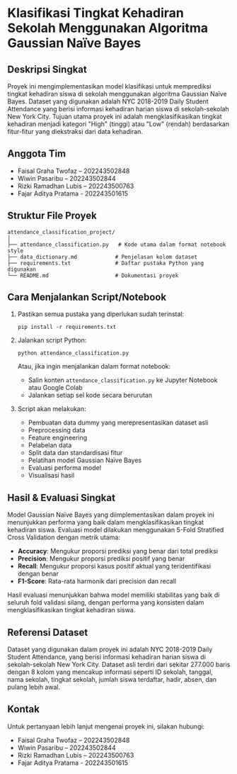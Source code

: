 # Klasifikasi Tingkat Kehadiran Sekolah Menggunakan Algoritma Gaussian Naïve Bayes

## Deskripsi Singkat

Proyek ini mengimplementasikan model klasifikasi untuk memprediksi tingkat kehadiran siswa di sekolah menggunakan algoritma Gaussian Naïve Bayes. Dataset yang digunakan adalah NYC 2018-2019 Daily Student Attendance yang berisi informasi kehadiran harian siswa di sekolah-sekolah New York City. Tujuan utama proyek ini adalah mengklasifikasikan tingkat kehadiran menjadi kategori "High" (tinggi) atau "Low" (rendah) berdasarkan fitur-fitur yang diekstraksi dari data kehadiran.

## Anggota Tim

- Faisal Graha Twofaz – 202243502848  
- Wiwin Pasaribu – 202243502844  
- Rizki Ramadhan Lubis – 202243500763
- Fajar Aditya Pratama - 202243501615

## Struktur File Proyek

```
attendance_classification_project/
│
├── attendance_classification.py   # Kode utama dalam format notebook style
├── data_dictionary.md            # Penjelasan kolom dataset
├── requirements.txt              # Daftar pustaka Python yang digunakan
└── README.md                     # Dokumentasi proyek
```

## Cara Menjalankan Script/Notebook

1. Pastikan semua pustaka yang diperlukan sudah terinstal:
   ```
   pip install -r requirements.txt
   ```

2. Jalankan script Python:
   ```
   python attendance_classification.py
   ```

   Atau, jika ingin menjalankan dalam format notebook:
   - Salin konten `attendance_classification.py` ke Jupyter Notebook atau Google Colab
   - Jalankan setiap sel kode secara berurutan

3. Script akan melakukan:
   - Pembuatan data dummy yang merepresentasikan dataset asli
   - Preprocessing data
   - Feature engineering
   - Pelabelan data
   - Split data dan standardisasi fitur
   - Pelatihan model Gaussian Naïve Bayes
   - Evaluasi performa model
   - Visualisasi hasil

## Hasil & Evaluasi Singkat

Model Gaussian Naïve Bayes yang diimplementasikan dalam proyek ini menunjukkan performa yang baik dalam mengklasifikasikan tingkat kehadiran siswa. Evaluasi model dilakukan menggunakan 5-Fold Stratified Cross Validation dengan metrik utama:

- **Accuracy**: Mengukur proporsi prediksi yang benar dari total prediksi
- **Precision**: Mengukur proporsi prediksi positif yang benar
- **Recall**: Mengukur proporsi kasus positif aktual yang teridentifikasi dengan benar
- **F1-Score**: Rata-rata harmonik dari precision dan recall

Hasil evaluasi menunjukkan bahwa model memiliki stabilitas yang baik di seluruh fold validasi silang, dengan performa yang konsisten dalam mengklasifikasikan tingkat kehadiran siswa.

## Referensi Dataset

Dataset yang digunakan dalam proyek ini adalah NYC 2018-2019 Daily Student Attendance, yang berisi informasi kehadiran harian siswa di sekolah-sekolah New York City. Dataset asli terdiri dari sekitar 277.000 baris dengan 8 kolom yang mencakup informasi seperti ID sekolah, tanggal, nama sekolah, tingkat sekolah, jumlah siswa terdaftar, hadir, absen, dan pulang lebih awal.

## Kontak

Untuk pertanyaan lebih lanjut mengenai proyek ini, silakan hubungi:

- Faisal Graha Twofaz – 202243502848
- Wiwin Pasaribu – 202243502844
- Rizki Ramadhan Lubis – 202243500763
- Fajar Aditya Pratama - 202243501615
